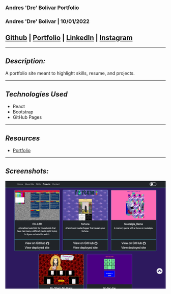 ### Andres 'Dre' Bolivar Portfolio
### Andres 'Dre' Bolivar | 10/01/2022
## [Github](http://www.github.com/drebolivar) | [Portfolio](http://drebolivar.github.io/portfolio) | [LinkedIn](http://www.linkedin.com/in/drebolivar) | [Instagram](http://www.instagram.com/dredose) 

---
## **_Description:_**
A portfolio site meant to highlight skills, resume, and projects.

---
## **_Technologies Used_**
  - React
  - Bootstrap
  - GitHub Pages

---
## **_Resources_**
- [Portfolio](https://drebolivar.github.io/portfolio)

---
## **_Screenshots:_**
![Screenshot](src/images/portfoliosc.png)

